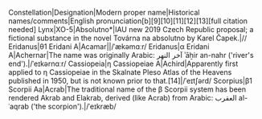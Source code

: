 Constellation|Designation|Modern proper name|Historical names/comments|English pronunciation[b][9][10][11][12][13][full citation needed]
Lynx|XO-5|Absolutno*|IAU new 2019
Czech Republic proposal; a fictional substance in the novel Továrna na absolutno by Karel Čapek.|//
Eridanus|θ1 Eridani A|Acamar||/ˈækəmɑːr/
Eridanus|α Eridani A|Achernar|The name was originally Arabic: آخر النهر ʾāẖir an-nahr ('river's end').|/ˈeɪkərnɑːr/
Cassiopeia|η Cassiopeiae A|Achird|Apparently first applied to η Cassiopeiae in the Skalnate Pleso Atlas of the Heavens published in 1950, but is not known prior to that.[14]|/ˈeɪtʃərd/
Scorpius|β1 Scorpii Aa|Acrab|The traditional name of the β Scorpii system has been rendered Akrab and Elakrab, derived (like Acrab) from Arabic: العقرب al-ʿaqrab ('the scorpion').|/ˈeɪkræb/
